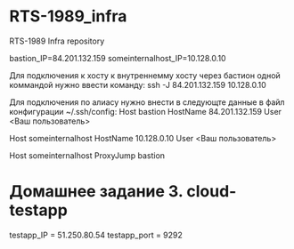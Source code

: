 # RTS-1989_infra
RTS-1989 Infra repository

bastion_IP=84.201.132.159
someinternalhost_IP=10.128.0.10

Для подключения к хосту к внутреннемму хосту через бастион одной коммандой нужно ввести команду:
ssh -J 84.201.132.159 10.128.0.10

Для подключения по алиасу нужно внести в следующте данные в файл конфигурации ~/.ssh/config:
Host bastion
        HostName 84.201.132.159
        User <Ваш пользователь>

Host someinternalhost
	HostName 10.128.0.10
	User <Ваш пользователь>

Host someinternalhost
	ProxyJump bastion

# Домашнее задание 3. cloud-testapp
testapp_IP = 51.250.80.54
testapp_port = 9292
